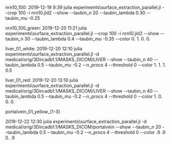 nrn10_100:
2019-12-19 9:39
julia experiments\surface_extraction_parallel.jl --crop 100 -i nrn10.jld2 --show --taubin_n 20 --taubin_lambda 0.30 --taubin_mu -0.25

nrn10_100_green:
2019-12-20 11:21
julia experiments\surface_extraction_parallel.jl --crop 100 -i nrn10.jld2 --show --taubin_n 30 --taubin_lambda 0.4 --taubin_mu -0.35 --color 0. 1. 0. 0.

liver_01_white:
2019-12-20 12:10
julia experiments\surface_extraction_parallel.jl -d medical/orig/3Dircadb1.1/MASKS_DICOM/LIVER --show --taubin_n 40 --taubin_lambda 0.5 --taubin_mu -0.2 --n_procs 4 --threshold 0 --color 1. 1. 1. 0.5

liver_01_red:
2019-12-20 13:10
julia experiments\surface_extraction_parallel.jl -d medical/orig/3Dircadb1.1/MASKS_DICOM/LIVER --show --taubin_n 40 --taubin_lambda 0.5 --taubin_mu -0.2 --n_procs 4 --threshold 0 --color 1. 0. 0. 0.

portalvein_01_yellow_[1-3]
<!-- 2019-12-22 11:10 -->
2019-12-22 12:30
julia experiments\surface_extraction_parallel.jl -d medical/orig/3Dircadb1.1/MASKS_DICOM/portalvein --show --taubin_n 20 --taubin_lambda 0.5 --taubin_mu -0.2 --n_procs 4 --threshold 0 --color .9 .9 0. .9
